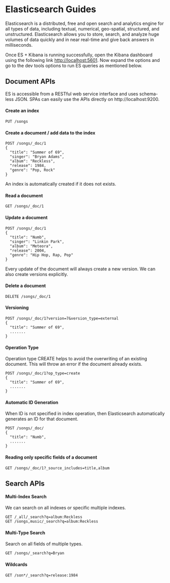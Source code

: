 # Elasticsearch Guides
Elasticsearch is a distributed, free and open search and analytics engine for all types of data, including textual, numerical, geo-spatial, structured, and unstructured. Elasticsearch allows you to store, search, and analyze huge volumes of data quickly and in near real-time and give back answers in milliseconds.

Once ES + Kibana is running successfully, open the Kibana dashboard using the following link
[http://localhost:5601](http://localhost:5601/). Now expand the options and go to the dev tools options to run ES queries as mentioned below.

## Document APIs
ES is accessible from a RESTful web service interface and uses schema-less JSON. SPAs can easily use the APIs directly on http://localhost:9200.

#### Create an index
```http
PUT /songs
```

#### Create a document / add data to the index
```http
POST /songs/_doc/1
{
  "title": "Summer of 69",
  "singer": "Bryan Adams",
  "album": "Reckless",
  "release": 1984,
  "genre": "Pop, Rock"
}
```
An index is automatically created if it does not exists.

#### Read a document
```http
GET /songs/_doc/1
```

#### Update a document
```http
POST /songs/_doc/1
{
  "title": "Numb",
  "singer": "Linkin Park",
  "album": "Meteora",
  "release": 2004,
  "genre": "Hip Hop, Rap, Pop"
}
```
Every update of the document will always create a new version. We can also create versions explicitly.

#### Delete a document
```http
DELETE /songs/_doc/1
```

#### Versioning
```http
POST /songs/_doc/1?version=7&version_type=external
{
  "title": "Summer of 69",
  .......
}
```

#### Operation Type
Operation type CREATE helps to avoid the overwriting of an existing document. This will throw an error if the document already exists.
```http
POST /songs/_doc/1?op_type=create
{
  "title": "Summer of 69",
  .......
}
```

#### Automatic ID Generation
When ID is not specified in index operation, then Elasticsearch automatically generates an ID for that document.
```http
POST /songs/_doc/
{
  "title": "Numb",
  .......
}
```

#### Reading only specific fields of a document
```http
GET /songs/_doc/1?_source_includes=title,album
```

## Search APIs

#### Multi-Index Search
We can search on all indexes or specific multiple indexes.
```http
GET /_all/_search?q=album:Reckless
GET /songs,music/_search?q=album:Reckless 
```

#### Multi-Type Search
Search on all fields of multiple types.
```http
GET /songs/_search?q=Bryan 
```

#### Wildcards
```http
GET /son*/_search?q=release:1984 
```